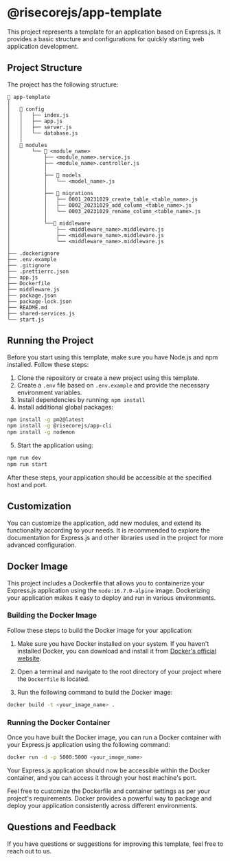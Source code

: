 # @risecorejs/app-template

This project represents a template for an application based on Express.js. It provides a basic structure and configurations for quickly starting web application development.

## Project Structure

The project has the following structure:

```
📂 app-template
│
│   📂 config
│   │   ├── index.js
│   │   ├── app.js
│   │   ├── server.js
│   │   └── database.js
│   │
│   📂 modules
│       └── 📂 <module_name>
│           ├── <module_name>.service.js
│           ├── <module_name>.controller.js
│           │
│           ├── 📂 models
│           │   └── <model_name>.js
│           │
│           ├── 📂 migrations
│           │   ├── 0001_20231029_create_table_<table_name>.js
│           │   ├── 0002_20231029_add_column_<table_name>.js
│           │   └── 0003_20231029_rename_column_<table_name>.js
│           │
│           └──📂 middleware
│               ├── <middleware_name>.middleware.js
│               ├── <middleware_name>.middleware.js
│               └── <middleware_name>.middleware.js
│
├── .dockerignore
├── .env.example
├── .gitignore
├── .prettierrc.json
├── app.js
├── Dockerfile
├── middleware.js
├── package.json
├── package-lock.json
├── README.md
├── shared-services.js
└── start.js
```

## Running the Project

Before you start using this template, make sure you have Node.js and npm installed. Follow these steps:

1. Clone the repository or create a new project using this template.
2. Create a `.env` file based on `.env.example` and provide the necessary environment variables.
3. Install dependencies by running: `npm install`
4. Install additional global packages:

```bash
npm install -g pm2@latest
npm install -g @risecorejs/app-cli
npm install -g nodemon
```

5. Start the application using:

```bash
npm run dev
npm run start
```

After these steps, your application should be accessible at the specified host and port.

## Customization

You can customize the application, add new modules, and extend its functionality according to your needs. It is recommended to explore the documentation for Express.js and other libraries used in the project for more advanced configuration.

## Docker Image

This project includes a Dockerfile that allows you to containerize your Express.js application using the `node:16.7.0-alpine` image. Dockerizing your application makes it easy to deploy and run in various environments.

### Building the Docker Image

Follow these steps to build the Docker image for your application:

1. Make sure you have Docker installed on your system. If you haven't installed Docker, you can download and install it from [Docker's official website](https://www.docker.com/get-started).

2. Open a terminal and navigate to the root directory of your project where the `Dockerfile` is located.

3. Run the following command to build the Docker image:

```bash
docker build -t <your_image_name> .
```

### Running the Docker Container

Once you have built the Docker image, you can run a Docker container with your Express.js application using the following command:

```bash
docker run -d -p 5000:5000 <your_image_name>
```

Your Express.js application should now be accessible within the Docker container, and you can access it through your host machine's port.

Feel free to customize the Dockerfile and container settings as per your project's requirements. Docker provides a powerful way to package and deploy your application consistently across different environments.

## Questions and Feedback

If you have questions or suggestions for improving this template, feel free to reach out to us.
